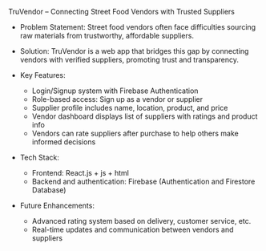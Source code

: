 TruVendor – Connecting Street Food Vendors with Trusted Suppliers

* Problem Statement: Street food vendors often face difficulties sourcing raw materials from trustworthy, affordable suppliers.
* Solution: TruVendor is a web app that bridges this gap by connecting vendors with verified suppliers, promoting trust and transparency.
* Key Features:

  * Login/Signup system with Firebase Authentication
  * Role-based access: Sign up as a vendor or supplier
  * Supplier profile includes name, location, product, and price
  * Vendor dashboard displays list of suppliers with ratings and product info
  * Vendors can rate suppliers after purchase to help others make informed decisions
* Tech Stack:

  * Frontend: React.js + js + html
  * Backend and authentication: Firebase (Authentication and Firestore Database)
* Future Enhancements:

  * Advanced rating system based on delivery, customer service, etc.
  * Real-time updates and communication between vendors and suppliers